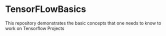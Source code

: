 # TensorFLowBasics
This repository demonstrates the basic concepts that one needs to know to work on Tensorflow Projects
